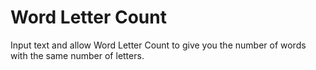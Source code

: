 # Word Letter Count

Input text and allow Word Letter Count to give you the number of words with the same number of letters.
